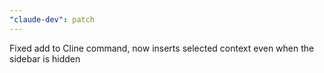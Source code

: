 ```yaml
---
"claude-dev": patch
---
```


Fixed add to Cline command, now inserts selected context even when the sidebar is hidden
